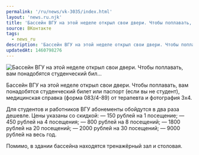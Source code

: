 ```yaml
---
permalink: '/ru/news/vk-3035/index.html'
layout: 'news.ru.njk'
title: 'Бассейн ВГУ на этой неделе открыл свои двери. Чтобы поплавать, вам понадобятся студенческий бил…'
source: ВКонтакте
tags:
  - news_ru
description: 'Бассейн ВГУ на этой неделе открыл свои двери. Чтобы поплавать, вам понадобятся студенческий бил…'
updatedAt: 1460798276
---
```

![Бассейн ВГУ на этой неделе открыл свои двери. Чтобы поплавать, вам понадобятся студенческий бил…](https://sun9-55.userapi.com/impf/c631419/v631419484/25629/MFVTOvp3J-U.jpg?size=960x719&quality=96&proxy=1&sign=bb0818d8617cd4f8715854170684ce2d&c_uniq_tag=aJQpyGMUrZGzwpBssf9Tx_P3mNMj091g5eAbx9q27Gc&type=album)

Бассейн ВГУ на этой неделе открыл свои двери. Чтобы поплавать, вам понадобятся студенческий билет или паспорт (если вы не студент), медицинская справка (форма 083/4-89) от терапевта и фотография 3х4.

Для студентов и работников ВГУ абонементы обойдутся в два раза дешевле. Цены указаны со скидкой:
— 150 рублей на 1 посещение;
— 450 рублей на 4 посещения;
— 800 рублей на 8 посещений;
— 1800 рублей на 20 посещений;
— 2000 рублей на 30 посещений;
— 9000 рублей на весь год.

Помимо, в здании бассейна находятся тренажёрный зал и столовая.
